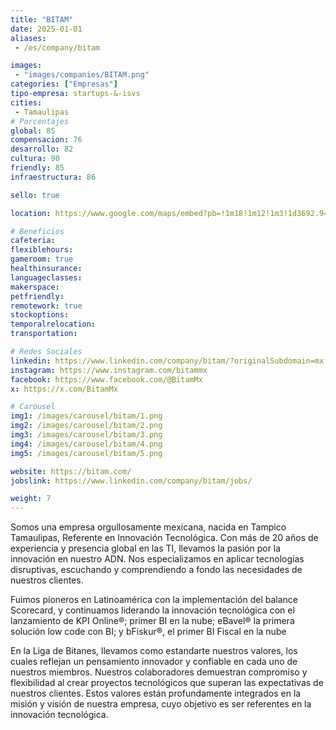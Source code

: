 ```yaml
---
title: "BITAM"
date: 2025-01-01
aliases:
 - /es/company/bitam

images: 
 - "images/companies/BITAM.png"
categories: ["Empresas"]
tipo-empresa: startups-&-isvs
cities: 
 - Tamaulipas
# Porcentajes  
global: 85
compensacion: 76
desarrollo: 82
cultura: 90
friendly: 85
infraestructura: 86

sello: true

location: https://www.google.com/maps/embed?pb=!1m18!1m12!1m3!1d3692.9495867168735!2d-97.85727652493246!3d22.241991479728647!2m3!1f0!2f0!3f0!3m2!1i1024!2i768!4f13.1!3m3!1m2!1s0x85d7f9e19ee9b839%3A0xd4a1deb04b1ea67c!2sBlvd.%20A.%20L%C3%B3pez%20Mateos%203203%2C%20Col.%20Santo%20Ni%C3%B1o%2C%2089160%20Tampico%2C%20Tamps.!5e0!3m2!1ses-419!2smx!4v1738093958039!5m2!1ses-419!2smx

# Beneficios
cafeteria: 
flexiblehours: 
gameroom: true
healthinsurance: 
languageclasses: 
makerspace: 
petfriendly: 
remotework: true
stockoptions: 
temporalrelocation: 
transportation: 

# Redes Sociales
linkedin: https://www.linkedin.com/company/bitam/?originalSubdomain=mx
instagram: https://www.instagram.com/bitammx
facebook: https://www.facebook.com/@BitamMx
x: https://x.com/BitamMx

# Carousel
img1: /images/carousel/bitam/1.png
img2: /images/carousel/bitam/2.png
img3: /images/carousel/bitam/3.png
img4: /images/carousel/bitam/4.png
img5: /images/carousel/bitam/5.png

website: https://bitam.com/
jobslink: https://www.linkedin.com/company/bitam/jobs/

weight: 7
---
```


Somos una empresa orgullosamente mexicana, nacida en Tampico Tamaulipas, Referente en Innovación Tecnológica. Con más de 20 años de experiencia y presencia global en las TI, llevamos la pasión por la innovación en nuestro ADN. Nos especializamos en aplicar tecnologías disruptivas, escuchando y comprendiendo a fondo las necesidades de nuestros clientes. 

Fuimos pioneros en Latinoamérica con la implementación del balance Scorecard, y continuamos liderando la innovación tecnológica con el lanzamiento de KPI Online®️; primer BI en la nube; eBavel®️ la primera solución low code con BI; y bFiskur®️, el primer BI Fiscal en la nube

En la Liga de Bitanes, llevamos como estandarte nuestros valores, los cuales reflejan un pensamiento innovador y confiable en cada uno de nuestros miembros. Nuestros colaboradores demuestran compromiso y flexibilidad al crear proyectos tecnológicos que superan las expectativas de nuestros clientes. Estos valores están profundamente integrados en la misión y visión de nuestra empresa, cuyo objetivo es ser referentes en la innovación tecnológica.
